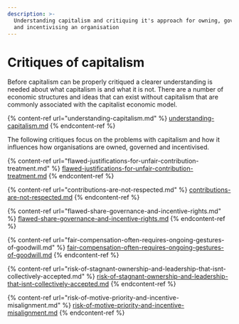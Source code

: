 ```yaml
---
description: >-
  Understanding capitalism and critiquing it's approach for owning, governing
  and incentivising an organisation
---
```


# Critiques of capitalism

Before capitalism can be properly critiqued a clearer understanding is needed about what capitalism is and what it is not. There are a number of economic structures and ideas that can exist without capitalism that are commonly associated with the capitalist economic model.

{% content-ref url="understanding-capitalism.md" %}
[understanding-capitalism.md](understanding-capitalism.md)
{% endcontent-ref %}



The following critiques focus on the problems with capitalism and how it influences how organisations are owned, governed and incentivised.

{% content-ref url="flawed-justifications-for-unfair-contribution-treatment.md" %}
[flawed-justifications-for-unfair-contribution-treatment.md](flawed-justifications-for-unfair-contribution-treatment.md)
{% endcontent-ref %}

{% content-ref url="contributions-are-not-respected.md" %}
[contributions-are-not-respected.md](contributions-are-not-respected.md)
{% endcontent-ref %}

{% content-ref url="flawed-share-governance-and-incentive-rights.md" %}
[flawed-share-governance-and-incentive-rights.md](flawed-share-governance-and-incentive-rights.md)
{% endcontent-ref %}

{% content-ref url="fair-compensation-often-requires-ongoing-gestures-of-goodwill.md" %}
[fair-compensation-often-requires-ongoing-gestures-of-goodwill.md](fair-compensation-often-requires-ongoing-gestures-of-goodwill.md)
{% endcontent-ref %}

{% content-ref url="risk-of-stagnant-ownership-and-leadership-that-isnt-collectively-accepted.md" %}
[risk-of-stagnant-ownership-and-leadership-that-isnt-collectively-accepted.md](risk-of-stagnant-ownership-and-leadership-that-isnt-collectively-accepted.md)
{% endcontent-ref %}

{% content-ref url="risk-of-motive-priority-and-incentive-misalignment.md" %}
[risk-of-motive-priority-and-incentive-misalignment.md](risk-of-motive-priority-and-incentive-misalignment.md)
{% endcontent-ref %}
